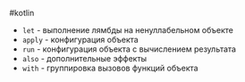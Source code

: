 #kotlin 

- `let` - выполнение лямбды на ненуллабельном объекте
- `apply` - конфигурация объекта
- `run` - конфигурация объекта с вычислением результата
- `also` - дополнительные эффекты
- `with` - группировка вызовов функций объекта